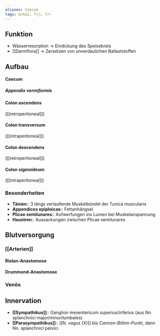 ```yaml
---
aliases: Caecum
tags: m/m12, f/💩, f/💀
---
```

## Funktion
- Wasserresorption → Eindickung des Speisebreis
- [[Darmflora]] → Zersetzen von unverdaulichen Ballaststoffen
## Aufbau
#### Caecum
##### Appendix vermiformis
#### Colon ascendens
([[retroperitoneal]])
#### Colon transversum 
([[intraperitoneal]])
#### Colon descendens
([[retroperitoneal]])
#### Colon sigmoideum
([[intraperitoneal]])
### Besonderheiten
- **Tänien**:: 3 längs verlaufende Muskelbündel der Tunica muscularis
- **Appendices epiploicae**:: Fettanhängsel
- **Plicae semilunares**:: Aufwerfungen ins Lumen bei Muskelanspannung
- **Haustren**:: Aussackungen zwischen Plicae semilunares

## Blutversorgung
### [[Arterien]]
#### Riolan-Anastomose
#### Drummond-Anastomose
### Venös
## Innervation
- **[[Sympathikus]]**:: Ganglion mesentericum superius/inferius (aus Nn. splanchnici major/minor/lumbales)
- **[[Parasympathikus]]**:: [[N. vagus (X)]] bis *Cannon-Böhm-Punkt*, dann Nn. splanchnici pelvici